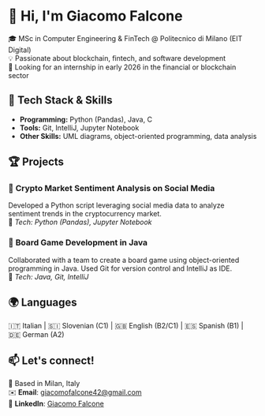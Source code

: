 # 👋 Hi, I'm Giacomo Falcone  

🎓 MSc in Computer Engineering & FinTech @ Politecnico di Milano (EIT Digital)  
💡 Passionate about blockchain, fintech, and software development  
🚀 Looking for an internship in early 2026 in the financial or blockchain sector  

## 🔧 Tech Stack & Skills  
- **Programming:** Python (Pandas), Java, C  
- **Tools:** Git, IntelliJ, Jupyter Notebook  
- **Other Skills:** UML diagrams, object-oriented programming, data analysis  

## 🏆 Projects  
### 🔹 **Crypto Market Sentiment Analysis on Social Media**  
Developed a Python script leveraging social media data to analyze sentiment trends in the cryptocurrency market.  
🔹 *Tech: Python (Pandas), Jupyter Notebook*  

### 🔹 **Board Game Development in Java**  
Collaborated with a team to create a board game using object-oriented programming in Java. Used Git for version control and IntelliJ as IDE.  
🔹 *Tech: Java, Git, IntelliJ*  

## 🌍 Languages  
🇮🇹 Italian | 🇸🇮 Slovenian (C1) | 🇬🇧 English (B2/C1) | 🇪🇸 Spanish (B1) | 🇩🇪 German (A2)  

## 📫 Let's connect!
📍 Based in Milan, Italy  
✉️ **Email**: giacomofalcone42@gmail.com  
🔗 **LinkedIn**: [Giacomo Falcone](https://www.linkedin.com/in/giacomo-falcone-887b19250/) 

